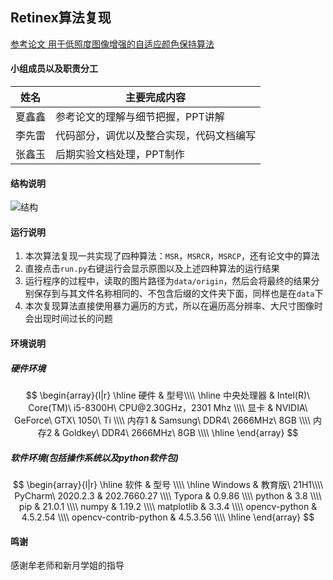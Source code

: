 ## Retinex算法复现
[参考论文 用于低照度图像增强的自适应颜色保持算法](http://cea.ceaj.org/CN/Y2019/V55/I24/190)

#### 小组成员以及职责分工

| 姓名   | 主要完成内容                             |
| ------ | ---------------------------------------- |
| 夏鑫鑫 | 参考论文的理解与细节把握，PPT讲解        |
| 李先雷 | 代码部分，调优以及整合实现，代码文档编写 |
| 张鑫玉 | 后期实验文档处理，PPT制作                |

#### 结构说明

![结构](https://gitee.com/QingShanxl/pictures/raw/master/img/image-20211127005550974.png)

#### 运行说明

1. 本次算法复现一共实现了四种算法：`MSR`，`MSRCR`，`MSRCP`，还有论文中的算法
2. 直接点击`run.py`右键运行会显示原图以及上述四种算法的运行结果
3. 运行程序的过程中，读取的图片路径为`data/origin`，然后会将最终的结果分别保存到与其文件名称相同的、不包含后缀的文件夹下面，同样也是在`data`下
4. 本次复现算法直接使用暴力遍历的方式，所以在遍历高分辨率、大尺寸图像时会出现时间过长的问题

#### 环境说明

##### 硬件环境

$$
\begin{array}{l|r}
\hline
硬件 & 型号\\\\
\hline
中央处理器 & Intel(R)\ Core(TM)\ i5-8300H\ CPU@2.30GHz，2301 Mhz \\\\
显卡 & NVIDIA\ GeForce\ GTX\ 1050\ Ti \\\\
内存1 & Samsung\ DDR4\ 2666MHz\ 8GB \\\\
内存2 & Goldkey\ DDR4\ 2666MHz\ 8GB \\\\
\hline
\end{array}
$$

##### 软件环境(包括操作系统以及python软件包)

$$
\begin{array}{l|r}
\hline
软件 & 型号 \\\\
\hline
Windows & 教育版\ 21H1\\\\
PyCharm\ 2020.2.3 & 202.7660.27 \\\\
Typora & 0.9.86 \\\\
python & 3.8 \\\\
pip & 21.0.1 \\\\
numpy & 1.19.2 \\\\ 
matplotlib & 3.3.4 \\\\
opencv-python & 4.5.2.54 \\\\
opencv-contrib-python & 4.5.3.56 \\\\
\hline
\end{array}
$$

#### 鸣谢

感谢牟老师和新月学姐的指导
